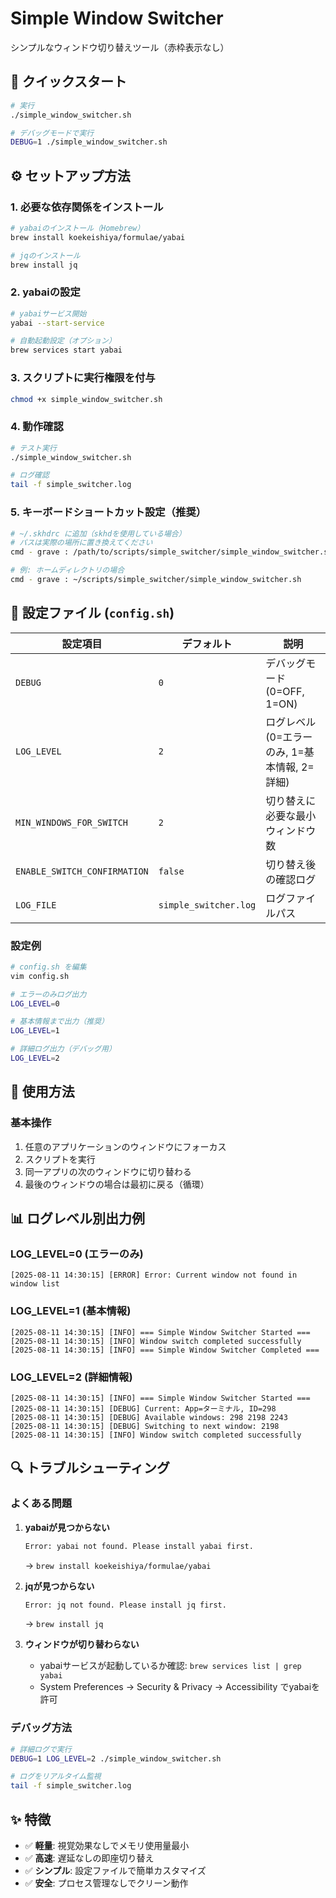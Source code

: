 # Simple Window Switcher

シンプルなウィンドウ切り替えツール（赤枠表示なし）

## 🚀 クイックスタート

```bash
# 実行
./simple_window_switcher.sh

# デバッグモードで実行  
DEBUG=1 ./simple_window_switcher.sh
```

## ⚙️ セットアップ方法

### 1. 必要な依存関係をインストール

```bash
# yabaiのインストール（Homebrew）
brew install koekeishiya/formulae/yabai

# jqのインストール
brew install jq
```

### 2. yabaiの設定

```bash
# yabaiサービス開始
yabai --start-service

# 自動起動設定（オプション）
brew services start yabai
```

### 3. スクリプトに実行権限を付与

```bash
chmod +x simple_window_switcher.sh
```

### 4. 動作確認

```bash
# テスト実行
./simple_window_switcher.sh

# ログ確認
tail -f simple_switcher.log
```

### 5. キーボードショートカット設定（推奨）

```bash
# ~/.skhdrc に追加（skhdを使用している場合）
# パスは実際の場所に置き換えてください
cmd - grave : /path/to/scripts/simple_switcher/simple_window_switcher.sh

# 例: ホームディレクトリの場合
cmd - grave : ~/scripts/simple_switcher/simple_window_switcher.sh
```

## 🔧 設定ファイル (`config.sh`)

| 設定項目 | デフォルト | 説明 |
|---------|------------|------|
| `DEBUG` | `0` | デバッグモード (0=OFF, 1=ON) |
| `LOG_LEVEL` | `2` | ログレベル (0=エラーのみ, 1=基本情報, 2=詳細) |
| `MIN_WINDOWS_FOR_SWITCH` | `2` | 切り替えに必要な最小ウィンドウ数 |
| `ENABLE_SWITCH_CONFIRMATION` | `false` | 切り替え後の確認ログ |
| `LOG_FILE` | `simple_switcher.log` | ログファイルパス |

### 設定例

```bash
# config.sh を編集
vim config.sh

# エラーのみログ出力
LOG_LEVEL=0

# 基本情報まで出力（推奨）
LOG_LEVEL=1

# 詳細ログ出力（デバッグ用）
LOG_LEVEL=2
```

## 📝 使用方法

### 基本操作

1. 任意のアプリケーションのウィンドウにフォーカス
2. スクリプトを実行
3. 同一アプリの次のウィンドウに切り替わる
4. 最後のウィンドウの場合は最初に戻る（循環）


## 📊 ログレベル別出力例

### LOG_LEVEL=0 (エラーのみ)
```
[2025-08-11 14:30:15] [ERROR] Error: Current window not found in window list
```

### LOG_LEVEL=1 (基本情報)
```
[2025-08-11 14:30:15] [INFO] === Simple Window Switcher Started ===
[2025-08-11 14:30:15] [INFO] Window switch completed successfully
[2025-08-11 14:30:15] [INFO] === Simple Window Switcher Completed ===
```

### LOG_LEVEL=2 (詳細情報)
```
[2025-08-11 14:30:15] [INFO] === Simple Window Switcher Started ===
[2025-08-11 14:30:15] [DEBUG] Current: App=ターミナル, ID=298
[2025-08-11 14:30:15] [DEBUG] Available windows: 298 2198 2243
[2025-08-11 14:30:15] [DEBUG] Switching to next window: 2198
[2025-08-11 14:30:15] [INFO] Window switch completed successfully
```

## 🔍 トラブルシューティング

### よくある問題

1. **yabaiが見つからない**
   ```bash
   Error: yabai not found. Please install yabai first.
   ```
   → `brew install koekeishiya/formulae/yabai`

2. **jqが見つからない**
   ```bash
   Error: jq not found. Please install jq first.
   ```
   → `brew install jq`

3. **ウィンドウが切り替わらない**
   - yabaiサービスが起動しているか確認: `brew services list | grep yabai`
   - System Preferences → Security & Privacy → Accessibility でyabaiを許可

### デバッグ方法

```bash
# 詳細ログで実行
DEBUG=1 LOG_LEVEL=2 ./simple_window_switcher.sh

# ログをリアルタイム監視
tail -f simple_switcher.log
```

## ✨ 特徴

- ✅ **軽量**: 視覚効果なしでメモリ使用量最小
- ✅ **高速**: 遅延なしの即座切り替え
- ✅ **シンプル**: 設定ファイルで簡単カスタマイズ
- ✅ **安全**: プロセス管理なしでクリーン動作
